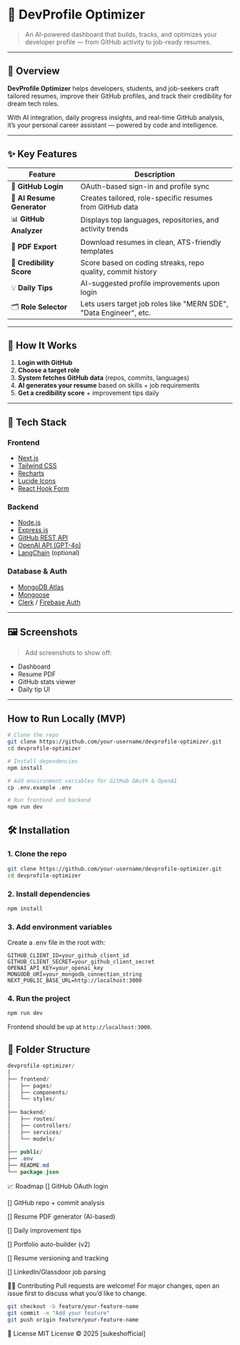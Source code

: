 # 🚀 DevProfile Optimizer

> An AI-powered dashboard that builds, tracks, and optimizes your developer profile — from GitHub activity to job-ready resumes.

---

## 📌 Overview

**DevProfile Optimizer** helps developers, students, and job-seekers craft tailored resumes, improve their GitHub profiles, and track their credibility for dream tech roles.

With AI integration, daily progress insights, and real-time GitHub analysis, it’s your personal career assistant — powered by code and intelligence.

---

## ✨ Key Features

| Feature | Description |
|--------|-------------|
| 🔐 **GitHub Login** | OAuth-based sign-in and profile sync |
| 🧠 **AI Resume Generator** | Creates tailored, role-specific resumes from GitHub data |
| 📊 **GitHub Analyzer** | Displays top languages, repositories, and activity trends |
| 📄 **PDF Export** | Download resumes in clean, ATS-friendly templates |
| 🎯 **Credibility Score** | Score based on coding streaks, repo quality, commit history |
| 💡 **Daily Tips** | AI-suggested profile improvements upon login |
| 🗂️ **Role Selector** | Lets users target job roles like "MERN SDE", "Data Engineer", etc. |

---

## 🧠 How It Works

1. **Login with GitHub**
2. **Choose a target role**
3. **System fetches GitHub data** (repos, commits, languages)
4. **AI generates your resume** based on skills + job requirements
5. **Get a credibility score** + improvement tips daily

---

## 🧰 Tech Stack

### Frontend
- [Next.js](https://nextjs.org/)
- [Tailwind CSS](https://tailwindcss.com/)
- [Recharts](https://recharts.org/)
- [Lucide Icons](https://lucide.dev/)
- [React Hook Form](https://react-hook-form.com/)

### Backend
- [Node.js](https://nodejs.org/)
- [Express.js](https://expressjs.com/)
- [GitHub REST API](https://docs.github.com/en/rest)
- [OpenAI API (GPT-4o)](https://platform.openai.com/)
- [LangChain](https://www.langchain.com/) (optional)

### Database & Auth
- [MongoDB Atlas](https://www.mongodb.com/cloud/atlas)
- [Mongoose](https://mongoosejs.com/)
- [Clerk](https://clerk.dev/) / [Firebase Auth](https://firebase.google.com/docs/auth)

---

## 🖼️ Screenshots

> Add screenshots to show off:
- Dashboard
- Resume PDF
- GitHub stats viewer
- Daily tip UI

---

## How to Run Locally (MVP)

```bash
# Clone the repo
git clone https://github.com/your-username/devprofile-optimizer.git
cd devprofile-optimizer

# Install dependencies
npm install

# Add environment variables for GitHub OAuth & OpenAI
cp .env.example .env

# Run frontend and backend
npm run dev
```

## 🛠️ Installation

### 1. Clone the repo

```bash
git clone https://github.com/your-username/devprofile-optimizer.git
cd devprofile-optimizer
```

### 2. Install dependencies
```bash
npm install
```

### 3. Add environment variables
Create a .env file in the root with:
```env
GITHUB_CLIENT_ID=your_github_client_id
GITHUB_CLIENT_SECRET=your_github_client_secret
OPENAI_API_KEY=your_openai_key
MONGODB_URI=your_mongodb_connection_string
NEXT_PUBLIC_BASE_URL=http://localhost:3000
```

### 4. Run the project
```bash
npm run dev
```
Frontend should be up at `http://localhost:3000`.

## 📁 Folder Structure
```java
devprofile-optimizer/
│
├── frontend/
│   ├── pages/
│   ├── components/
│   └── styles/
│
├── backend/
│   ├── routes/
│   ├── controllers/
│   ├── services/
│   └── models/
│
├── public/
├── .env
├── README.md
└── package.json
```

📈 Roadmap
[] GitHub OAuth login
 
[] GitHub repo + commit analysis

[] Resume PDF generator (AI-based)

[] Daily improvement tips

[] Portfolio auto-builder (v2)

[] Resume versioning and tracking

[] LinkedIn/Glassdoor job parsing

👨‍💻 Contributing
Pull requests are welcome! For major changes, open an issue first to discuss what you’d like to change.

```bash
git checkout -b feature/your-feature-name
git commit -m "Add your feature"
git push origin feature/your-feature-name
```

📄 License
MIT License © 2025 [sukeshofficial]
